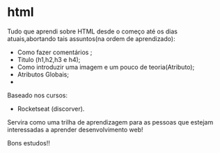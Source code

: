 # html

Tudo que aprendi sobre HTML desde o começo até os dias atuais,abortando tais assuntos(na ordem de aprendizado):

- Como fazer comentários ;
- Titulo (h1,h2,h3 e h4);
- Como introduzir uma imagem e um pouco de teoria(Atributo);
- Atributos Globais;
- 


Baseado nos cursos:

- Rocketseat (discorver).



Servira como uma trilha de aprendizagem para as pessoas que estejam interessadas a aprender desenvolvimento web!

Bons estudos!!
